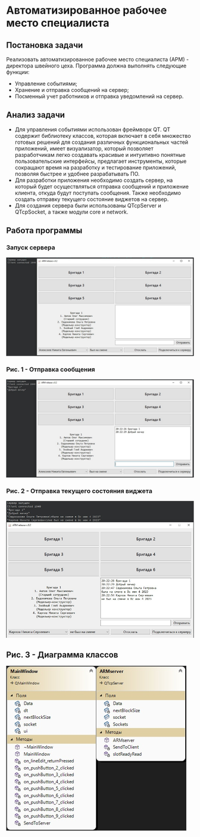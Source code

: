# Автоматизированное рабочее место специалиста
## Постановка задачи
Реализовать автоматизированное рабочее место специалиста (АРМ) - директора швейного цеха.
Программа должна выполнять следующие функции:
- Управление событиями;
- Хранение и отправка сообщений на сервер;
- Посменный учет работников и отправка уведомлений на сервер.

## Анализ задачи
- Для управления событиями использован фреймворк QT. QT содержит библиотеку классов, которая включает в себя множество готовых решений для создания различных функциональных частей приложений, имеет визуализатор, который позволяет разработчикам легко создавать красивые и интуитивно понятные пользовательские интерфейсы, предлагает инструменты, которые сокращают время на разработку и тестирование приложений, позволяя быстрее и удобнее разрабатывать ПО.
- Для разработки приложения необходимо создать сервер, на который будет осуществляться отправка сообщений и приложение клиента, откуда будут поступать сообщения. Также необходимо создать отправку текущего состояние виджетов на сервер.
- Для создания сервера были использованы QTcpServer и QTcpSocket, а также модули core и network. 

## Работа программы
### Запуск сервера
<img src="./arm1.png">

### Рис. 1 - Отправка сообщения
<img src="./arm2.png">

### Рис. 2 - Отправка текущего состояния виджета
<img src="./arm3.png">

## Рис. 3 - Диаграмма классов
<img src="./armuml.png">
